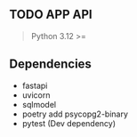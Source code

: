 ## TODO APP API

> Python 3.12 >=

## Dependencies

- fastapi
- uvicorn
- sqlmodel
- poetry add psycopg2-binary
- pytest (Dev dependency)
